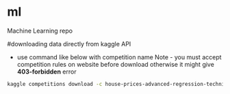 # ml
Machine Learning repo


#downloading data directly from kaggle API

* use command like below with competition name
Note - you must accept competition rules on website before download otherwise it might give **403-forbidden** error
```bash
kaggle competitions download -c house-prices-advanced-regression-techniques
```
